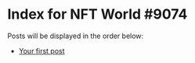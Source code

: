 # Index for NFT World #9074
Posts will be displayed in the order below:

- [Your first post](./001-first.md)

